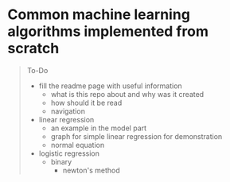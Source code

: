 # Common machine learning algorithms implemented from scratch

> To-Do
> - fill the readme page with useful information
>   - what is this repo about and why was it created
>   - how should it be read
>   - navigation
> - linear regression
>   - an example in the model part
>   - graph for simple linear regression for demonstration
>   - normal equation
> - logistic regression
>   - binary
>       - newton's method
